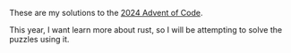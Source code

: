 These are my solutions to the [2024 Advent of Code](https://adventofcode.com/2024).

This year, I want learn more about rust, so I will be attempting to solve the puzzles using it.
